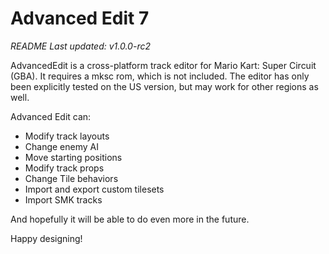 # Advanced Edit 7
*README Last updated: v1.0.0-rc2*

AdvancedEdit is a cross-platform track editor for Mario Kart: Super Circuit (GBA). It requires a mksc rom, which is not included. The editor has only been explicitly tested on the US version, but may work for other regions as well.

Advanced Edit can:
- Modify track layouts
- Change enemy AI
- Move starting positions
- Modify track props
- Change Tile behaviors
- Import and export custom tilesets
- Import SMK tracks

And hopefully it will be able to do even more in the future. 

Happy designing!
